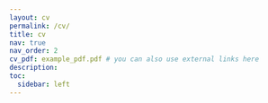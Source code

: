 ```yaml
---
layout: cv
permalink: /cv/
title: cv
nav: true
nav_order: 2
cv_pdf: example_pdf.pdf # you can also use external links here
description: 
toc:
  sidebar: left
---
```

